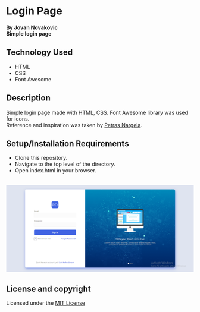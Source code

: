 # Login Page
  
**By Jovan Novakovic**  
**Simple login page**
  
## Technology Used
- HTML
- CSS
- Font Awesome

## Description
Simple login page made with HTML, CSS. Font Awesome library was used for icons.  
Reference and inspiration was taken by [Petras Nargela](https://dribbble.com/shots/9512973-Hire-Ground-Sign-In).

## Setup/Installation Requirements
- Clone this repository.
- Navigate to the top level of the directory.
- Open index.html in your browser.
 <br/>
<img src="./assets/login-page.png" width="600">

## License and copyright 
Licensed under the [MIT License](LICENSE)
